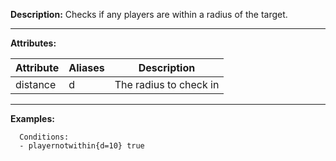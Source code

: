 **Description:** Checks if any players are within a radius of the target.

---

**Attributes:**

| Attribute | Aliases        | Description               |
| --------- | -------------  | ------------------------- |
| distance| d| The radius to check in|

---

**Examples:**

```
  Conditions:
  - playernotwithin{d=10} true
```